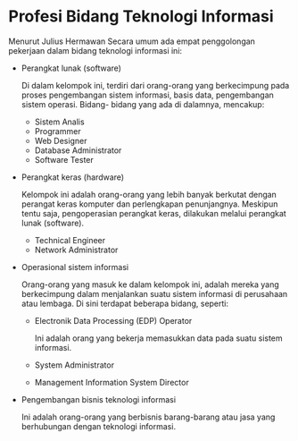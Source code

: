 # Profesi Bidang Teknologi Informasi

Menurut Julius Hermawan Secara umum ada empat penggolongan pekerjaan dalam
bidang teknologi informasi ini:
* Perangkat lunak (software)

  Di dalam kelompok ini, terdiri dari orang-orang yang berkecimpung pada proses
  pengembangan sistem informasi, basis data, pengembangan sistem operasi. Bidang-
  bidang yang ada di dalamnya, mencakup:
  
  * Sistem Analis
  * Programmer
  * Web Designer
  * Database Administrator
  * Software Tester

* Perangkat keras (hardware)

  Kelompok ini adalah orang-orang yang lebih banyak berkutat dengan perangat keras
  komputer dan perlengkapan penunjangnya. Meskipun tentu saja, pengoperasian
  perangkat keras, dilakukan melalui perangkat lunak (software).
  
  * Technical Engineer
  * Network Administrator

* Operasional sistem informasi

  Orang-orang yang masuk ke dalam kelompok ini, adalah mereka yang berkecimpung
  dalam menjalankan suatu sistem informasi di perusahaan atau lembaga. Di sini
  terdapat beberapa bidang, seperti:
  
  * Electronik Data Processing (EDP) Operator

    Ini adalah orang yang bekerja memasukkan data pada suatu sistem informasi.
  * System Administrator
  * Management Information System Director
  
* Pengembangan bisnis teknologi informasi

  Ini adalah orang-orang yang berbisnis barang-barang atau jasa yang berhubungan
  dengan teknologi informasi.
